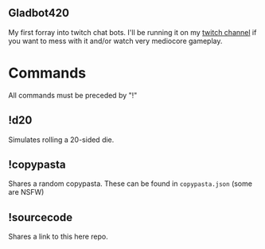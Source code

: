 Gladbot420
---
My first forray into twitch chat bots. I'll be running it on my [twitch channel](https://www.twitch.tv/gladddy) if you want to mess with it and/or watch very mediocore gameplay. 

# Commands
All commands must be preceded by "!"

## !d20

Simulates rolling a 20-sided die.

## !copypasta

Shares a random copypasta. These can be found in ``copypasta.json`` (some are NSFW)

## !sourcecode

Shares a link to this here repo. 
